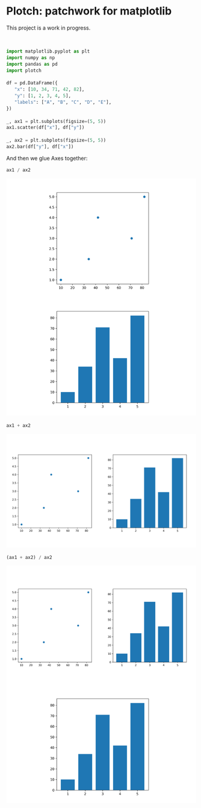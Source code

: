 # Plotch: patchwork for matplotlib

This project is a work in progress.

<br>

```python
import matplotlib.pyplot as plt
import numpy as np
import pandas as pd
import plotch

df = pd.DataFrame({
   "x": [10, 34, 71, 42, 82],
   "y": [1, 2, 3, 4, 5],
   "labels": ["A", "B", "C", "D", "E"],
})

_, ax1 = plt.subplots(figsize=(5, 5))
ax1.scatter(df["x"], df["y"])

_, ax2 = plt.subplots(figsize=(5, 5))
ax2.bar(df["y"], df["x"])
```

And then we glue Axes together:

```python
ax1 / ax2
```

![](img/example-1.png)

```python
ax1 + ax2
```

![](img/example-2.png)

```python
(ax1 + ax2) / ax2
```

![](img/example-3.png)
